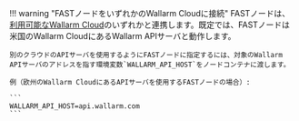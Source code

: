 !!! warning "FASTノードをいずれかのWallarm Cloudに接続"
    FASTノードは、[利用可能なWallarm Cloud](../../cloud-list.md)のいずれかと連携します。既定では、FASTノードは米国のWallarm CloudにあるWallarm APIサーバと動作します。
    
    別のクラウドのAPIサーバを使用するようにFASTノードに指定するには、対象のWallarm APIサーバのアドレスを指す環境変数`WALLARM_API_HOST`をノードコンテナに渡します。
    
    例（欧州のWallarm CloudにあるAPIサーバを使用するFASTノードの場合）:
    
    ```
    WALLARM_API_HOST=api.wallarm.com      
    ```